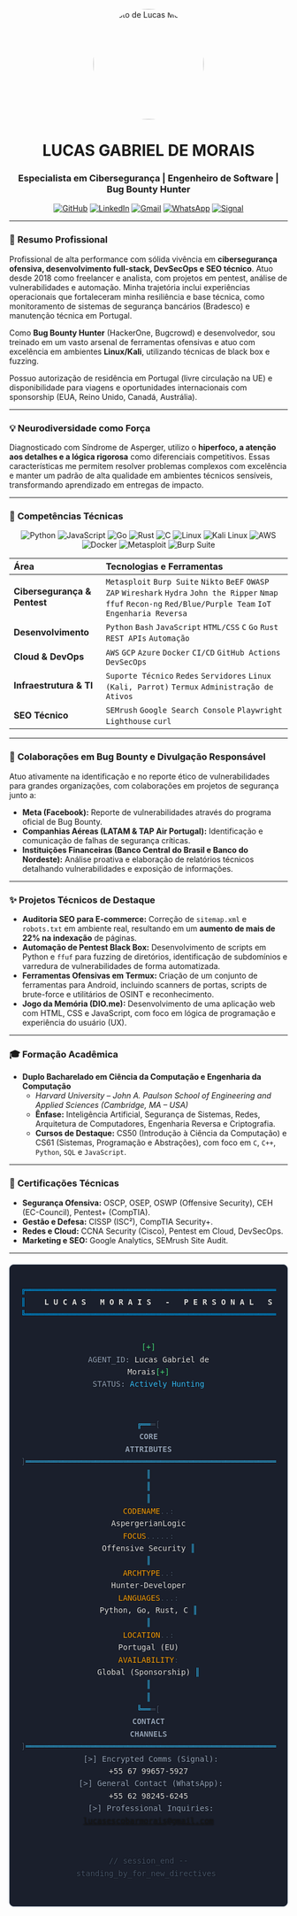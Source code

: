 <p align="center">
  <img src="https://i.imgur.com/gKkEBuP.jpeg" alt="Foto de Lucas Morais" width="200" style="border-radius: 50%;">
</p>

<h1 align="center">LUCAS GABRIEL DE MORAIS</h1>
<h3 align="center">Especialista em Cibersegurança | Engenheiro de Software | Bug Bounty Hunter</h3>

<p align="center">
  <a href="https://github.com/Lalalucas" target="_blank"><img src="https://img.shields.io/badge/GitHub-100000?style=for-the-badge&logo=github&logoColor=white" alt="GitHub"></a>
  <a href="https://linkedin.com/in/lucasgdm" target="_blank"><img src="https://img.shields.io/badge/LinkedIn-0077B5?style=for-the-badge&logo=linkedin&logoColor=white" alt="LinkedIn"></a>
  <a href="mailto:lucasescobarmorais@gmail.com"><img src="https://img.shields.io/badge/Gmail-D14836?style=for-the-badge&logo=gmail&logoColor=white" alt="Gmail"></a>
  <a href="https://wa.me/5562982456245" target="_blank"><img src="https://img.shields.io/badge/WhatsApp-25D366?style=for-the-badge&logo=whatsapp&logoColor=white" alt="WhatsApp"></a>
  <a href="https://signal.me/#p/+5567996575927" target="_blank"><img src="https://img.shields.io/badge/Signal-3A76F0?style=for-the-badge&logo=signal&logoColor=white" alt="Signal"></a>
</p>

---

### 🎯 **Resumo Profissional**

Profissional de alta performance com sólida vivência em **cibersegurança ofensiva, desenvolvimento full-stack, DevSecOps e SEO técnico**. Atuo desde 2018 como freelancer e analista, com projetos em pentest, análise de vulnerabilidades e automação. Minha trajetória inclui experiências operacionais que fortaleceram minha resiliência e base técnica, como monitoramento de sistemas de segurança bancários (Bradesco) e manutenção técnica em Portugal.

Como **Bug Bounty Hunter** (HackerOne, Bugcrowd) e desenvolvedor, sou treinado em um vasto arsenal de ferramentas ofensivas e atuo com excelência em ambientes **Linux/Kali**, utilizando técnicas de black box e fuzzing.

Possuo autorização de residência em Portugal (livre circulação na UE) e disponibilidade para viagens e oportunidades internacionais com sponsorship (EUA, Reino Unido, Canadá, Austrália).

---

### 💡 **Neurodiversidade como Força**

Diagnosticado com Síndrome de Asperger, utilizo o **hiperfoco, a atenção aos detalhes e a lógica rigorosa** como diferenciais competitivos. Essas características me permitem resolver problemas complexos com excelência e manter um padrão de alta qualidade em ambientes técnicos sensíveis, transformando aprendizado em entregas de impacto.

---

### 🔧 **Competências Técnicas**

<p align="center">
  <img src="https://img.shields.io/badge/Python-3776AB?style=for-the-badge&logo=python&logoColor=white" alt="Python">
  <img src="https://img.shields.io/badge/JavaScript-F7DF1E?style=for-the-badge&logo=javascript&logoColor=black" alt="JavaScript">
  <img src="https://img.shields.io/badge/Go-00ADD8?style=for-the-badge&logo=go&logoColor=white" alt="Go">
  <img src="https://img.shields.io/badge/Rust-000000?style=for-the-badge&logo=rust&logoColor=white" alt="Rust">
  <img src="https://img.shields.io/badge/C-A8B9CC?style=for-the-badge&logo=c&logoColor=black" alt="C">
  <img src="https://img.shields.io/badge/Linux-FCC624?style=for-the-badge&logo=linux&logoColor=black" alt="Linux">
  <img src="https://img.shields.io/badge/Kali_Linux-557C94?style=for-the-badge&logo=kali-linux&logoColor=white" alt="Kali Linux">
  <img src="https://img.shields.io/badge/Amazon_AWS-232F3E?style=for-the-badge&logo=amazon-aws&logoColor=white" alt="AWS">
  <img src="https://img.shields.io/badge/Docker-2496ED?style=for-the-badge&logo=docker&logoColor=white" alt="Docker">
  <img src="https://img.shields.io/badge/Metasploit-A60F2B?style=for-the-badge&logo=metasploit&logoColor=white" alt="Metasploit">
  <img src="https://img.shields.io/badge/Burp_Suite-FF6600?style=for-the-badge&logo=burp-suite&logoColor=white" alt="Burp Suite">
</p>

| Área | Tecnologias e Ferramentas |
| :--- | :--- |
| **Cibersegurança & Pentest** | `Metasploit` `Burp Suite` `Nikto` `BeEF` `OWASP ZAP` `Wireshark` `Hydra` `John the Ripper` `Nmap` `ffuf` `Recon-ng` `Red/Blue/Purple Team` `IoT` `Engenharia Reversa` |
| **Desenvolvimento** | `Python` `Bash` `JavaScript` `HTML/CSS` `C` `Go` `Rust` `REST APIs` `Automação` |
| **Cloud & DevOps** | `AWS` `GCP` `Azure` `Docker` `CI/CD` `GitHub Actions` `DevSecOps` |
| **Infraestrutura & TI** | `Suporte Técnico` `Redes` `Servidores` `Linux (Kali, Parrot)` `Termux` `Administração de Ativos` |
| **SEO Técnico** | `SEMrush` `Google Search Console` `Playwright` `Lighthouse` `curl` |

---

### 🏅 **Colaborações em Bug Bounty e Divulgação Responsável**

Atuo ativamente na identificação e no reporte ético de vulnerabilidades para grandes organizações, com colaborações em projetos de segurança junto a:
*   **Meta (Facebook):** Reporte de vulnerabilidades através do programa oficial de Bug Bounty.
*   **Companhias Aéreas (LATAM & TAP Air Portugal):** Identificação e comunicação de falhas de segurança críticas.
*   **Instituições Financeiras (Banco Central do Brasil e Banco do Nordeste):** Análise proativa e elaboração de relatórios técnicos detalhando vulnerabilidades e exposição de informações.

---

### ✨ **Projetos Técnicos de Destaque**

*   **Auditoria SEO para E-commerce:** Correção de `sitemap.xml` e `robots.txt` em ambiente real, resultando em um **aumento de mais de 22% na indexação** de páginas.
*   **Automação de Pentest Black Box:** Desenvolvimento de scripts em Python e `ffuf` para fuzzing de diretórios, identificação de subdomínios e varredura de vulnerabilidades de forma automatizada.
*   **Ferramentas Ofensivas em Termux:** Criação de um conjunto de ferramentas para Android, incluindo scanners de portas, scripts de brute-force e utilitários de OSINT e reconhecimento.
*   **Jogo da Memória (DIO.me):** Desenvolvimento de uma aplicação web com HTML, CSS e JavaScript, com foco em lógica de programação e experiência do usuário (UX).

---

### 🎓 **Formação Acadêmica**

*   **Duplo Bacharelado em Ciência da Computação e Engenharia da Computação**
    *   *Harvard University – John A. Paulson School of Engineering and Applied Sciences (Cambridge, MA – USA)*
    *   **Ênfase:** Inteligência Artificial, Segurança de Sistemas, Redes, Arquitetura de Computadores, Engenharia Reversa e Criptografia.
    *   **Cursos de Destaque:** CS50 (Introdução à Ciência da Computação) e CS61 (Sistemas, Programação e Abstrações), com foco em `C`, `C++`, `Python`, `SQL` e `JavaScript`.

---

### 📜 **Certificações Técnicas**

*   **Segurança Ofensiva:** OSCP, OSEP, OSWP (Offensive Security), CEH (EC-Council), Pentest+ (CompTIA).
*   **Gestão e Defesa:** CISSP (ISC²), CompTIA Security+.
*   **Redes e Cloud:** CCNA Security (Cisco), Pentest em Cloud, DevSecOps.
*   **Marketing e SEO:** Google Analytics, SEMrush Site Audit.

---

<div align="center" style="background-color: #1a1f2c; border: 1px solid #334155; border-radius: 8px; padding: 20px; margin-top: 20px;">
<pre style="color: #e0e0e0; font-family: 'Fira Code', 'Roboto Mono', monospace; font-size: 14px; line-height: 1.6; text-shadow: 0 0 2px #000;">
<span style="color: #00aaff; font-weight: bold;">╔══════════════════════════════════════════════════════════════════════════════╗</span>
<span style="color: #00aaff; font-weight: bold;">║</span><span style="color: #e0e0e0; font-weight: bold;">    L U C A S   M O R A I S   -   P E R S O N A L   S E C U R I T Y   H U D   </span><span style="color: #00aaff; font-weight: bold;">║</span>
<span style="color: #00aaff; font-weight: bold;">╚══════════════════════════════════════════════════════════════════════════════╝</span>

<span style="color: #4ade80;">[+]</span><span style="color: #94a3b8;"> AGENT_ID:</span><span style="color: #e0e0e0;"> Lucas Gabriel de Morais</span><span style="color: #4ade80;">[+]</span><span style="color: #94a3b8;"> STATUS:</span><span style="color: #38bdf8;"> Actively Hunting</span>

<span style="color: #38bdf8;">╔══</span><span style="color: #475569;">═[ </span><span style="color: #94a3b8; font-weight: bold;">CORE ATTRIBUTES</span><span style="color: #475569;"> ]</span><span style="color: #38bdf8;">═════════════════════════════════════════════════════════════</span><span style="color: #38bdf8;">╗</span>
<span style="color: #38bdf8;">║</span>                                                                           <span style="color: #38bdf8;">║</span>
<span style="color: #38bdf8;">║</span>    <span style="color: #f59e0b;">CODENAME</span><span style="color: #475569;">..:</span><span style="color: #e0e0e0;"> AspergerianLogic    </span><span style="color: #f59e0b;">FOCUS</span><span style="color: #475569;">.....:</span><span style="color: #e0e0e0;"> Offensive Security     </span><span style="color: #38bdf8;">║</span>
<span style="color: #38bdf8;">║</span>    <span style="color: #f59e0b;">ARCHTYPE</span><span style="color: #475569;">..:</span><span style="color: #e0e0e0;"> Hunter-Developer      </span><span style="color: #f59e0b;">LANGUAGES</span><span style="color: #475569;">...:</span><span style="color: #e0e0e0;"> Python, Go, Rust, C    </span><span style="color: #38bdf8;">║</span>
<span style="color: #38bdf8;">║</span>    <span style="color: #f59e0b;">LOCATION</span><span style="color: #475569;">..:</span><span style="color: #e0e0e0;"> Portugal (EU)         </span><span style="color: #f59e0b;">AVAILABILITY</span><span style="color: #475569;">:</span><span style="color: #e0e0e0;"> Global (Sponsorship)   </span><span style="color: #38bdf8;">║</span>
<span style="color: #38bdf8;">║</span>                                                                           <span style="color: #38bdf8;">║</span>
<span style="color: #38bdf8;">╚══</span><span style="color: #475569;">═[ </span><span style="color: #94a3b8; font-weight: bold;">CONTACT CHANNELS</span><span style="color: #475569;"> ]</span><span style="color: #38bdf8;">═══════════════════════════════════════════════════════════</span><span style="color: #38bdf8;">╝</span>
<span style="color: #94a3b8;">   [>] Encrypted Comms (Signal): </span><span style="color: #e0e0e0;">+55 67 99657-5927</span>
<span style="color: #94a3b8;">   [>] General Contact (WhatsApp): </span><span style="color: #e0e0e0;">+55 62 98245-6245</span>
<span style="color: #94a3b8;">   [>] Professional Inquiries: </span><span style="color: #e0e0e0;">lucasescobarmorais@gmail.com</span>

<span style="color: #475569;">// session_end -- standing_by_for_new_directives</span>
</pre>
</div>